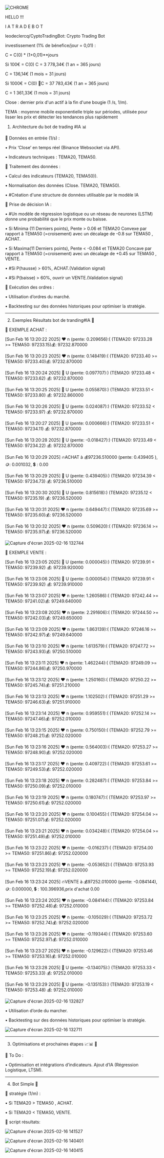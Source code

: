 ![CHROME](https://github.com/user-attachments/assets/57fb0cca-d6db-4649-be1d-057e5caffbd8)

HELLO !!!

I A   T R A D E   B O T

leodeclercq/CyptoTradingBot: Crypto Trading Bot

investissement (1% de bénefice/jour = 0,01) : 

C = C(0) * (1+0,01)**jours

Si 100€ = C(0)   C = 3 778,34€ (1 an = 365 jours)

C = 136,14€ (1 mois = 31 jours)
                              
Si 1000€ = C(0) C = 37 783,43€ (1 an = 365 jours)

C = 1 361,33€ (1 mois = 31 jours)

Close : dernier prix d'un actif à la fin d'une bougie (1 /s, 1/m).

TEMA : moyenne mobile exponentielle triple sur  périodes, utilisée pour lisser les prix et détecter les tendances plus rapidement

1. Architecture du bot de trading #IA 📊
   
📌 Données en entrée (1/s) :

•	Prix ‘Close’ en temps réel (Binance Websocket via API).

•	Indicateurs techniques : TEMA20, TEMA50.

📌 Traitement des données :

•	Calcul des indicateurs  (TEMA20, TEMA50)).

•	Normalisation des données (Close. TEMA20, TEMA50).

•	#Création d'une structure de données utilisable par le modèle IA

📌 Prise de décision IA :

•	#Un modèle de régression logistique ou un réseau de neurones (LSTM) donne une probabilité que le prix monte ou baisse.

•	Si Minima (11 Derniers points), Pente > 0.06 et TEMA20 Convexe par rapport à TEMA50 (=croisement) avec un décalage de -0.8 sur TEMA50 , ACHAT.

•	Si Maxima(11 Derniers points), Pente < -0.084 et TEMA20 Concave par rapport à TEMA50 (=croisement) avec un décalage de +0.45 sur TEMA50 , VENTE.

•	#Si P(hausse) > 60%, ACHAT.(Validation signal)

•	#Si P(baisse) > 60%, ouvrir un VENTE.(Validation signal)

📌 Exécution des ordres :

•	Utilisation d’ordres du marché.

•	Backtesting sur des données historiques pour optimiser la stratégie.
________________________________________

2. Exemples Résultats bot de tranding#IA 🚀
   
📌 EXEMPLE ACHAT :

[Sun Feb 16 13:20:22 2025] ❤️ n  (pente: 0.209656):( (TEMA20: 97233.28 >= TEMA50: 97233.15)💰: 97232.870000

[Sun Feb 16 13:20:23 2025] ❤️ n  (pente: 0.148419):( (TEMA20: 97233.40 >= TEMA50: 97233.40)💰: 97232.870000

[Sun Feb 16 13:20:24 2025] 💚 U (pente: 0.097707):) (TEMA20: 97233.48 < TEMA50: 97233.62) 💰: 97232.870000

[Sun Feb 16 13:20:25 2025] 💚 U (pente: 0.055870):) (TEMA20: 97233.51 < TEMA50: 97233.80) 💰: 97232.860000

[Sun Feb 16 13:20:26 2025] 💚 U (pente: 0.024087):) (TEMA20: 97233.52 < TEMA50: 97233.97) 💰: 97232.870000

[Sun Feb 16 13:20:27 2025] 💚 U (pente: 0.000666):) (TEMA20: 97233.51 < TEMA50: 97234.11) 💰: 97232.870000

[Sun Feb 16 13:20:28 2025] 💚 U (pente: -0.018427):) (TEMA20: 97233.49 < TEMA50: 97234.22) 💰: 97232.870000

[Sun Feb 16 13:20:29 2025] 🔥ACHAT à 💰97236.510000 (pente: 0.439405 ), 🪙: 0.001032, 💲 : 0.00

[Sun Feb 16 13:20:29 2025] 💚 U (pente: 0.439405):) (TEMA20: 97234.39 < TEMA50: 97234.73) 💰: 97236.510000

[Sun Feb 16 13:20:30 2025] 💚 U (pente: 0.815618):) (TEMA20: 97235.12 < TEMA50: 97235.19) 💰: 97236.520000

[Sun Feb 16 13:20:31 2025] ❤️ n  (pente: 0.649447):( (TEMA20: 97235.69 >= TEMA50: 97235.60)💰: 97236.520000

[Sun Feb 16 13:20:32 2025] ❤️ n  (pente: 0.509620):( (TEMA20: 97236.14 >= TEMA50: 97235.97)💰: 97236.520000


![Capture d'écran 2025-02-16 132744](https://github.com/user-attachments/assets/1299910d-5add-42fc-865c-06c460aa51fc)

📌 EXEMPLE VENTE :

[Sun Feb 16 13:23:05 2025] 💚 U (pente: 0.000045):) (TEMA20: 97239.91 < TEMA50: 97239.92) 💰: 97239.920000

[Sun Feb 16 13:23:06 2025] 💚 U (pente: 0.000054):) (TEMA20: 97239.91 < TEMA50: 97239.92) 💰: 97239.910000

[Sun Feb 16 13:23:07 2025] ❤️ n  (pente: 1.260586):( (TEMA20: 97242.44 >= TEMA50: 97241.02)💰: 97249.640000

[Sun Feb 16 13:23:08 2025] ❤️ n  (pente: 2.291606):( (TEMA20: 97244.50 >= TEMA50: 97242.03)💰: 97249.650000

[Sun Feb 16 13:23:09 2025] ❤️ n  (pente: 1.863139):( (TEMA20: 97246.16 >= TEMA50: 97242.97)💰: 97249.640000

[Sun Feb 16 13:23:10 2025] ❤️ n  (pente: 1.613579):( (TEMA20: 97247.72 >= TEMA50: 97243.93)💰: 97250.510000

[Sun Feb 16 13:23:11 2025] ❤️ n  (pente: 1.462244):( (TEMA20: 97249.09 >= TEMA50: 97244.86)💰: 97250.970000

[Sun Feb 16 13:23:12 2025] ❤️ n  (pente: 1.250160):( (TEMA20: 97250.22 >= TEMA50: 97245.74)💰: 97251.210000

[Sun Feb 16 13:23:13 2025] ❤️ n  (pente: 1.102502):( (TEMA20: 97251.29 >= TEMA50: 97246.63)💰: 97251.910000

[Sun Feb 16 13:23:14 2025] ❤️ n  (pente: 0.959551):( (TEMA20: 97252.14 >= TEMA50: 97247.46)💰: 97252.010000

[Sun Feb 16 13:23:15 2025] ❤️ n  (pente: 0.750150):( (TEMA20: 97252.79 >= TEMA50: 97248.21)💰: 97252.020000

[Sun Feb 16 13:23:16 2025] ❤️ n  (pente: 0.564003):( (TEMA20: 97253.27 >= TEMA50: 97248.90)💰: 97252.020000

[Sun Feb 16 13:23:17 2025] ❤️ n  (pente: 0.409722):( (TEMA20: 97253.61 >= TEMA50: 97249.53)💰: 97252.020000

[Sun Feb 16 13:23:18 2025] ❤️ n  (pente: 0.282487):( (TEMA20: 97253.84 >= TEMA50: 97250.09)💰: 97252.010000

[Sun Feb 16 13:23:19 2025] ❤️ n  (pente: 0.180747):( (TEMA20: 97253.97 >= TEMA50: 97250.61)💰: 97252.020000

[Sun Feb 16 13:23:20 2025] ❤️ n  (pente: 0.100455):( (TEMA20: 97254.04 >= TEMA50: 97251.07)💰: 97252.020000

[Sun Feb 16 13:23:21 2025] ❤️ n  (pente: 0.034248):( (TEMA20: 97254.04 >= TEMA50: 97251.49)💰: 97252.010000

[Sun Feb 16 13:23:22 2025] ❤️ n  (pente: -0.016237):( (TEMA20: 97254.00 >= TEMA50: 97251.86)💰: 97252.020000

[Sun Feb 16 13:23:23 2025] ❤️ n  (pente: -0.053652):( (TEMA20: 97253.93 >= TEMA50: 97252.19)💰: 97252.020000

[Sun Feb 16 13:23:24 2025] 🔥VENTE à 💰97252.010000 (pente: -0.084144), 🪙: 0.000000, 💲 : 100.396936,prix d'achat 0.00

[Sun Feb 16 13:23:24 2025] ❤️ n  (pente: -0.084144):( (TEMA20: 97253.84 >= TEMA50: 97252.48)💰: 97252.010000

[Sun Feb 16 13:23:25 2025] ❤️ n  (pente: -0.105029):( (TEMA20: 97253.72 >= TEMA50: 97252.74)💰: 97252.020000

[Sun Feb 16 13:23:26 2025] ❤️ n  (pente: -0.119344):( (TEMA20: 97253.60 >= TEMA50: 97252.97)💰: 97252.010000

[Sun Feb 16 13:23:27 2025] ❤️ n  (pente: -0.129622):( (TEMA20: 97253.46 >= TEMA50: 97253.16)💰: 97252.010000

[Sun Feb 16 13:23:28 2025] 💚 U (pente: -0.134075):) (TEMA20: 97253.33 < TEMA50: 97253.33) 💰: 97252.010000

[Sun Feb 16 13:23:29 2025] 💚 U (pente: -0.135153):) (TEMA20: 97253.19 < TEMA50: 97253.48) 💰: 97252.010000

![Capture d'écran 2025-02-16 132827](https://github.com/user-attachments/assets/e5757784-49d7-4c53-952d-a52f763c3156)

 

•	Utilisation d’orde du marcher.

•	Backtesting sur des données historiques pour optimiser la stratégie.

![Capture d'écran 2025-02-16 132711](https://github.com/user-attachments/assets/3d12566a-1aad-4b03-bd37-90bed44266a7)


________________________________________

3. Optimisations et prochaines étapes 📈📊 🚀
   
📌 To Do :

•	Optimisation et intégrations d’indicateurs.  Ajout d’IA (Régression Logistique, LTSM).

________________________________________

4. Bot Simple 🚀
   
📌 stratégie (1/m) :

•	Si TEMA20 > TEMA50 , ACHAT.

•	Si TEMA20 < TEMA50, VENTE.

📌 script résultats:

 
![Capture d'écran 2025-02-16 141527](https://github.com/user-attachments/assets/1bc3d41f-21b1-4d14-afac-1fdce45bdfa2)


![Capture d'écran 2025-02-16 140401](https://github.com/user-attachments/assets/2bfacc41-aa25-46f5-9b11-63cc4086eb01)



![Capture d'écran 2025-02-16 140415](https://github.com/user-attachments/assets/267a5178-3a6c-45eb-99df-7a3eb5ea1d5a)

 
 
 
